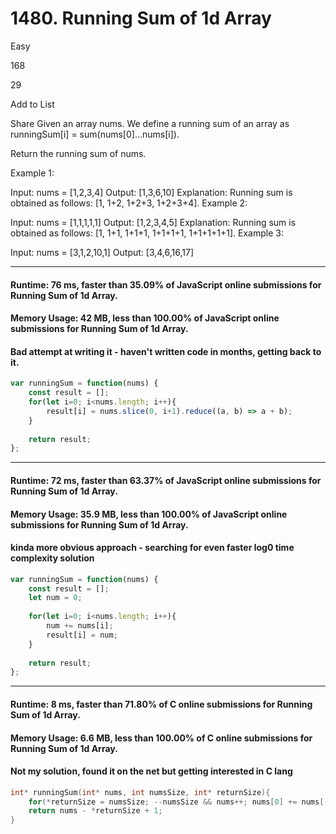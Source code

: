# 1480. Running Sum of 1d Array
Easy

168

29

Add to List

Share
Given an array nums. We define a running sum of an array as runningSum[i] = sum(nums[0]…nums[i]).

Return the running sum of nums.

 

Example 1:

Input: nums = [1,2,3,4]
Output: [1,3,6,10]
Explanation: Running sum is obtained as follows: [1, 1+2, 1+2+3, 1+2+3+4].
Example 2:

Input: nums = [1,1,1,1,1]
Output: [1,2,3,4,5]
Explanation: Running sum is obtained as follows: [1, 1+1, 1+1+1, 1+1+1+1, 1+1+1+1+1].
Example 3:

Input: nums = [3,1,2,10,1]
Output: [3,4,6,16,17]

---
#### Runtime: 76 ms, faster than 35.09% of JavaScript online submissions for Running Sum of 1d Array.
#### Memory Usage: 42 MB, less than 100.00% of JavaScript online submissions for Running Sum of 1d Array.
#### Bad attempt at writing it - haven't written code in months, getting back to it.

```javascript
var runningSum = function(nums) {
    const result = [];
    for(let i=0; i<nums.length; i++){
        result[i] = nums.slice(0, i+1).reduce((a, b) => a + b);
    }
    
    return result;
};
```

---
#### Runtime: 72 ms, faster than 63.37% of JavaScript online submissions for Running Sum of 1d Array.
#### Memory Usage: 35.9 MB, less than 100.00% of JavaScript online submissions for Running Sum of 1d Array.
#### kinda more obvious approach - searching for even faster log0 time complexity solution
```javascript
var runningSum = function(nums) {
    const result = [];
    let num = 0;
    
    for(let i=0; i<nums.length; i++){
        num += nums[i];
        result[i] = num;
    }
    
    return result;
};
```
---
#### Runtime: 8 ms, faster than 71.80% of C online submissions for Running Sum of 1d Array.
#### Memory Usage: 6.6 MB, less than 100.00% of C online submissions for Running Sum of 1d Array.
#### Not my solution, found it on the net but getting interested in C lang
```c
int* runningSum(int* nums, int numsSize, int* returnSize){
    for(*returnSize = numsSize; --numsSize && nums++; nums[0] += nums[-1]);
    return nums - *returnSize + 1;
}
```
